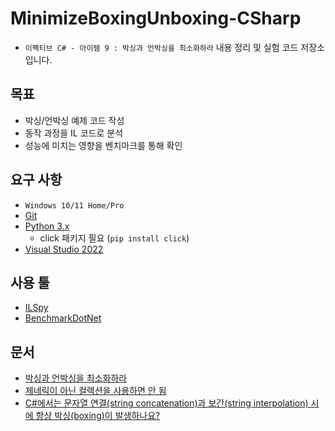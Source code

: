 # MinimizeBoxingUnboxing-CSharp
- `이펙티브 C# - 아이템 9 : 박싱과 언박싱을 최소화하라` 내용 정리 및 실험 코드 저장소입니다.

## 목표
- 박싱/언박싱 예제 코드 작성
- 동작 과정을 IL 코드로 분석
- 성능에 미치는 영향을 벤치마크를 통해 확인

## 요구 사항
- `Windows 10/11 Home/Pro`
- [Git](https://git-scm.com/)
- [Python 3.x](https://www.python.org/downloads/)
  - click 패키지 필요 (`pip install click`)
- [Visual Studio 2022](https://visualstudio.microsoft.com/ko/downloads/)

## 사용 툴
- [ILSpy](https://github.com/icsharpcode/ILSpy)
- [BenchmarkDotNet](https://github.com/dotnet/BenchmarkDotNet)

## 문서
- [박싱과 언박싱을 최소화하라](./Docs/MinimizeBoxingUnboxing.md)
- [제네릭이 아닌 컬렉션을 사용하면 안 됨](./Docs/NonGenericCollectionsShouldNotBeUsed.md)
- [C#에서는 문자열 연결(string concatenation)과 보간(string interpolation) 시에 항상 박싱(boxing)이 발생하나요?](./Docs/BoxingInCsharpStrings.md)